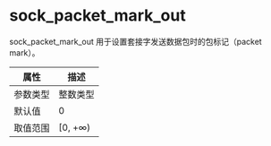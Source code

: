 # sock_packet_mark_out

sock_packet_mark_out 用于设置套接字发送数据包时的包标记（packet mark）。

|  属性    | 描述     |
|----------|---------|
| 参数类型 |   整数类型      |
| 默认值   | 0     |
| 取值范围 | [0, +∞)  |
